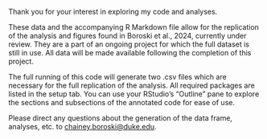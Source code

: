 Thank you for your interest in exploring my code and analyses.

These data and the accompanying R Markdown file allow for the replication of the analysis and figures found in Boroski et al., 2024, currently under review. They are a part of an ongoing project for which the full dataset is still in use. All data will be made available following the completion of this project.

The full running of this code will generate two .csv files which are necessary for the full replication of the analysis. All required packages are listed in the setup tab. You can use your RStudio’s “Outline” pane to explore the sections and subsections of the annotated code for ease of use.

Please direct any questions about the generation of the data frame, analyses, etc. to chainey.boroski@duke.edu.
